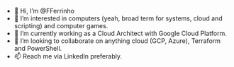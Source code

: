 - 👋 Hi, I’m @FFerrinho
- 👀 I’m interested in computers (yeah, broad term for systems, cloud and scripting) and computer games.
- 🌱 I’m currently working as a Cloud Architect with Google Cloud Platform.
- 💞️ I’m looking to collaborate on anything cloud (GCP, Azure), Terraform and PowerShell.
- 📫 Reach me via LinkedIn preferably.

<!---
FFerrinho/FFerrinho is a ✨ special ✨ repository because its `README.md` (this file) appears on your GitHub profile.
You can click the Preview link to take a look at your changes.
--->
